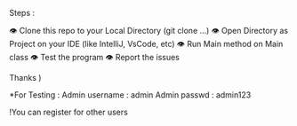 Steps :

👁 Clone this repo to your Local Directory (git clone ...)
👁 Open Directory as Project on your IDE (like IntelliJ, VsCode, etc)
👁 Run Main method on Main class
👁 Test the program
👁 Report the issues

Thanks )



*For Testing :
Admin username  : admin
Admin passwd    : admin123

!You can register for other users
